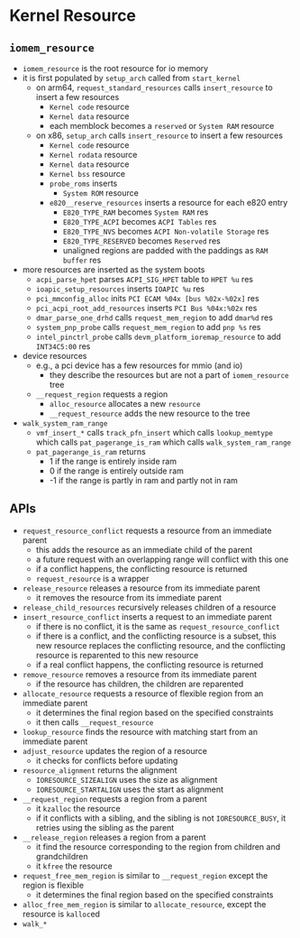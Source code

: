 Kernel Resource
===============

## `iomem_resource`

- `iomem_resource` is the root resource for io memory
- it is first populated by `setup_arch` called from `start_kernel`
  - on arm64, `request_standard_resources` calls `insert_resource` to insert a
    few resources
    - `Kernel code` resource
    - `Kernel data` resource
    - each memblock becomes a `reserved` or `System RAM` resource
  - on x86, `setup_arch` calls `insert_resource` to insert a few resources
    - `Kernel code` resource
    - `Kernel rodata` resource
    - `Kernel data` resource
    - `Kernel bss` resource
    - `probe_roms` inserts
      - `System ROM` resource
    - `e820__reserve_resources` inserts a resource for each e820 entry
      - `E820_TYPE_RAM` becomes `System RAM` res
      - `E820_TYPE_ACPI` becomes `ACPI Tables` res
      - `E820_TYPE_NVS` becomes `ACPI Non-volatile Storage` res
      - `E820_TYPE_RESERVED` becomes `Reserved` res
      - unaligned regions are padded with the paddings as `RAM buffer` res
- more resources are inserted as the system boots
  - `acpi_parse_hpet` parses `ACPI_SIG_HPET` table to `HPET %u` res
  - `ioapic_setup_resources` inserts `IOAPIC %u` res
  - `pci_mmconfig_alloc` inits `PCI ECAM %04x [bus %02x-%02x]` res
  - `pci_acpi_root_add_resources` inserts `PCI Bus %04x:%02x` res
  - `dmar_parse_one_drhd` calls `request_mem_region` to add `dmar%d` res
  - `system_pnp_probe` calls `request_mem_region` to add `pnp %s` res
  - `intel_pinctrl_probe` calls `devm_platform_ioremap_resource` to add
    `INT34C5:00` res
- device resources
  - e.g., a pci device has a few resources for mmio (and io)
    - they describe the resources but are not a part of `iomem_resource` tree
  - `__request_region` requests a region
    - `alloc_resource` allocates a new `resource`
    - `__request_resource` adds the new resource to the tree
- `walk_system_ram_range`
  - `vmf_insert_*` calls `track_pfn_insert` which calls `lookup_memtype` which
    calls `pat_pagerange_is_ram` which calls `walk_system_ram_range`
  - `pat_pagerange_is_ram` returns
    - 1 if the range is entirely inside ram
    - 0 if the range is entirely outside ram
    - -1 if the range is partly in ram and partly not in ram

## APIs

- `request_resource_conflict` requests a resource from an immediate parent
  - this adds the resource as an immediate child of the parent
  - a future request with an overlapping range will conflict with this one
  - if a conflict happens, the conflicting resource is returned
  - `request_resource` is a wrapper
- `release_resource` releases a resource from its immediate parent
  - it removes the resource from its immediate parent
- `release_child_resources` recursively releases children of a resource
- `insert_resource_conflict` inserts a request to an immediate parent
  - if there is no conflict, it is the same as `request_resource_conflict`
  - if there is a conflict, and the conflicting resource is a subset, this new
    resource replaces the conflicting resource, and the conflicting resource
    is reparented to this new resource
  - if a real conflict happens, the conflicting resource is returned
- `remove_resource` removes a resource from its immediate parent
  - if the resource has children, the children are reparented
- `allocate_resource` requests a resource of flexible region from an immediate
  parent
  - it determines the final region based on the specified constraints
  - it then calls `__request_resource`
- `lookup_resource` finds the resource with matching start from an immediate
  parent
- `adjust_resource` updates the region of a resource
  - it checks for conflicts before updating
- `resource_alignment` returns the alignment
  - `IORESOURCE_SIZEALIGN` uses the size as alignment
  - `IORESOURCE_STARTALIGN` uses the start as alignment
- `__request_region` requests a region from a parent
  - it `kzalloc` the resource
  - if it conflicts with a sibling, and the sibling is not `IORESOURCE_BUSY`,
    it retries using the sibling as the parent
- `__release_region` releases a region from a parent
  - it find the resource corresponding to the region from children and
    grandchildren
  - it `kfree` the resource
- `request_free_mem_region` is similar to `__request_region` except the region
  is flexible
  - it determines the final region based on the specified constraints
- `alloc_free_mem_region` is similar to `allocate_resource`, except the
  resource is `kalloc`ed
- `walk_*`
